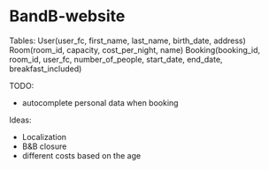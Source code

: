 # BandB-website

Tables:
User(user_fc, first_name, last_name, birth_date, address)
Room(room_id, capacity, cost_per_night, name)
Booking(booking_id, room_id, user_fc, number_of_people, start_date, end_date, breakfast_included)

TODO:
 - autocomplete personal data when booking

Ideas:
 - Localization
 - B&B closure
 - different costs based on the age